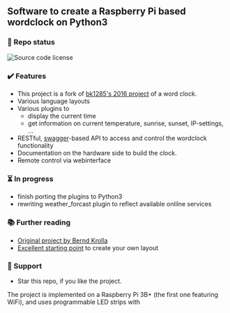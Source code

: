 ## Software to create a Raspberry Pi based wordclock on Python3

### :vertical_traffic_light: Repo status

<p align="left">
 <img alt="Source code license" src="https://img.shields.io/badge/license-GPL--3.0-informational"/>
</p>

### ✔️ Features
 * This project is a fork of [bk1285's 2016 project](https://github.com/bk1285/rpi_wordclock) of a word clock.
 * Various language layouts
 * Various plugins to
     * display the current time
     * get information on current temperature, sunrise, sunset, IP-settings, ...
 * RESTful, [swagger](https://swagger.io/specification/)-based API to access and control the wordclock functionality
 * Documentation on the hardware side to build the clock.
 * Remote control via webinterface
  
### ⏳ In progress
 * finish porting the plugins to Python3
 * rewriting weather_forcast plugin to reflect available onlilne services

### :books: Further reading
 * [Original project by Bernd Krolla](https://github.com/bk1285/rpi_wordclock/projects)
 * [Excellent starting point](https://simongolms.github.io/QLOCKGENERATOR/#/home) to create your own layout

### 👏 Support 
 * Star this repo, if you like the project. 




The project is implemented on a Raspberry Pi 3B+ (the first one featuring WiFi), and uses programmable LED strips with 
